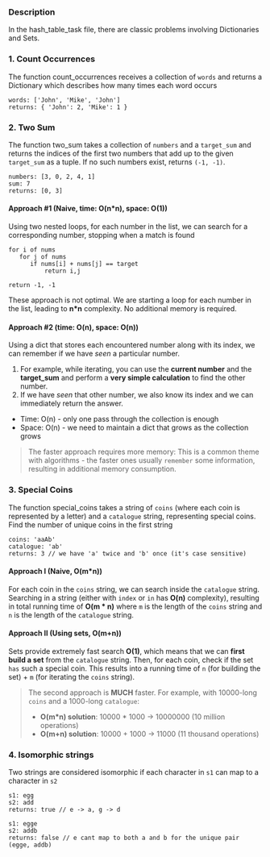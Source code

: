 ### Description 

In the hash_table_task file, there are classic problems involving Dictionaries and Sets. 

### 1. Count Occurrences

The function count_occurrences receives a collection of `words` and returns a Dictionary which describes how many times each word occurs
```
words: ['John', 'Mike', 'John']
returns: { 'John': 2, 'Mike': 1 }
```

### 2. Two Sum 

The function two_sum takes a collection of `numbers` and a `target_sum` and returns the indices of the first two numbers that add up to the given `target_sum` as a tuple. If no such numbers exist, returns `(-1, -1)`.
```
numbers: [3, 0, 2, 4, 1]
sum: 7
returns: [0, 3]
```

#### Approach #1 (Naive, time: O(n*n), space: O(1))
Using two nested loops, for each number in the list, we can search for a corresponding number, stopping when a match is found
```pseudo
for i of nums
   for j of nums
      if nums[i] + nums[j] == target
          return i,j

return -1, -1
```
These approach is not optimal. We are starting a loop for each number in the list, leading to **n*n** complexity.
No additional memory is required.

#### Approach #2 (time: O(n), space: O(n))
Using a dict that stores each encountered number along with its index, we can remember if we have *seen* a particular number.
1. For example, while iterating, you can use the **current number** and the **target_sum** and perform a **very simple calculation** to find the other number.
2. If we have *seen* that other number, we also know its index and we can immediately return the answer.

- Time: O(n) - only one pass through the collection is enough
- Space: O(n) - we need to maintain a dict that grows as the collection grows

> The faster approach requires more memory: This is a common theme with algorithms - the faster ones usually `remember` some information, resulting in additional memory consumption.

### 3. Special Coins

The function special_coins takes a string of `coins` (where each coin is represented by a letter) and a `catalogue` string, representing special coins. Find the number of unique coins in the first string
```
coins: 'aaAb'
catalogue: 'ab'
returns: 3 // we have 'a' twice and 'b' once (it's case sensitive)

```
#### Approach I (Naive, O(m*n))
For each coin in the `coins` string, we can search inside the `catalogue` string. Searching in a string (either with `index` or `in` has **O(n)** complexity), resulting in total running time of **O(m * n)** where `m` is the length of the `coins` string and `n` is the length of the `catalogue` string.

#### Approach II (Using sets, O(m+n))
Sets provide extremely fast search **O(1)**, which means that we can **first build a set** from the `catalogue` string.
Then, for each coin, check if the set `has` such a special coin.
This results into a running time of `n` (for building the set) + `m` (for iterating the `coins` string).

> The second approach is **MUCH** faster. For example, with 10000-long `coins` and a 1000-long `catalogue`:
> - **O(m*n) solution**: 10000 * 1000 -> 10000000 (10 million operations)
> - **O(m+n) solution**: 10000 + 1000 -> 11000 (11 thousand operations)

### 4. Isomorphic strings

Two strings are considered isomorphic if each character in `s1` can map to a character in `s2` 
```
s1: egg
s2: add
returns: true // e -> a, g -> d

s1: egge
s2: addb
returns: false // e cant map to both a and b for the unique pair (egge, addb)
```